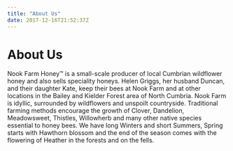 ```yaml
---
title: "About Us"
date: 2017-12-16T21:52:37Z
---
```


<h1>About Us</h1>
<p>Nook Farm Honey™ is a small-scale producer of local Cumbrian wildflower honey and also sells speciality honeys. Helen Griggs, her husband Duncan, and their daughter Kate, keep their bees at Nook Farm and at other locations in the Bailey and Kielder Forest area of North Cumbria. Nook Farm is idyllic, surrounded by wildflowers and unspoilt countryside. Traditional farming methods encourage the growth of Clover, Dandelion, Meadowsweet, Thistles, Willowherb and many other native species essential to honey bees. We have long Winters and short Summers, Spring starts with Hawthorn blossom and the end of the season comes with the flowering of Heather in the forests and on the fells.</p>